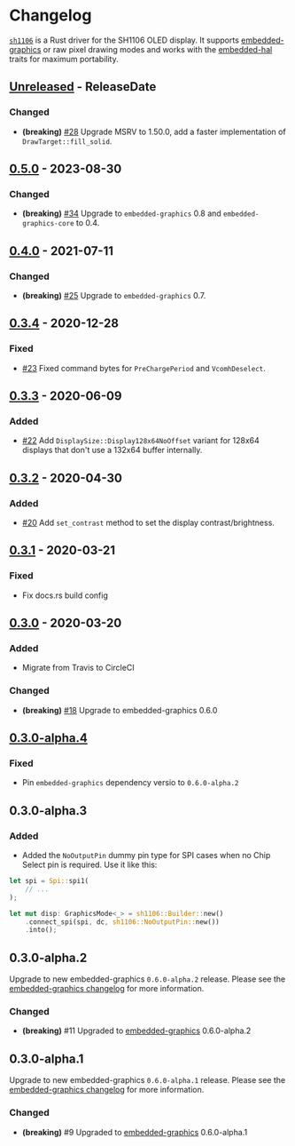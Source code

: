 # Changelog

[`sh1106`](https://crates.io/crates/sh1106) is a Rust driver for the SH1106 OLED display. It
supports [embedded-graphics](https://crates.io/crates/embedded-graphics) or raw pixel drawing modes
and works with the [embedded-hal](crates.io/crates/embedded-hal) traits for maximum portability.

<!-- next-header -->

## [Unreleased] - ReleaseDate

### Changed

- **(breaking)** [#28](https://github.com/jamwaffles/sh1106/pull/28) Upgrade MSRV to 1.50.0, add a
  faster implementation of `DrawTarget::fill_solid`.

## [0.5.0] - 2023-08-30

### Changed

- **(breaking)** [#34](https://github.com/jamwaffles/sh1106/pull/34) Upgrade to `embedded-graphics`
  0.8 and `embedded-graphics-core` to 0.4.


## [0.4.0] - 2021-07-11

### Changed

- **(breaking)** [#25](https://github.com/jamwaffles/sh1106/pull/25) Upgrade to `embedded-graphics`
  0.7.

## [0.3.4] - 2020-12-28

### Fixed

- [#23](https://github.com/jamwaffles/sh1106/pull/23) Fixed command bytes for `PreChargePeriod` and
  `VcomhDeselect`.

## [0.3.3] - 2020-06-09

### Added

- [#22](https://github.com/jamwaffles/sh1106/pull/22) Add `DisplaySize::Display128x64NoOffset`
  variant for 128x64 displays that don't use a 132x64 buffer internally.

## [0.3.2] - 2020-04-30

### Added

- [#20](https://github.com/jamwaffles/sh1106/pull/20) Add `set_contrast` method to set the display
  contrast/brightness.

## [0.3.1] - 2020-03-21

### Fixed

- Fix docs.rs build config

## [0.3.0] - 2020-03-20

### Added

- Migrate from Travis to CircleCI

### Changed

- **(breaking)** [#18](https://github.com/jamwaffles/sh1106/pull/18) Upgrade to embedded-graphics
  0.6.0

## [0.3.0-alpha.4]

### Fixed

- Pin `embedded-graphics` dependency versio to `0.6.0-alpha.2`

## 0.3.0-alpha.3

### Added

- Added the `NoOutputPin` dummy pin type for SPI cases when no Chip Select pin is required. Use it
  like this:

```rust
let spi = Spi::spi1(
    // ...
);

let mut disp: GraphicsMode<_> = sh1106::Builder::new()
    .connect_spi(spi, dc, sh1106::NoOutputPin::new())
    .into();
```

## 0.3.0-alpha.2

Upgrade to new embedded-graphics `0.6.0-alpha.2` release. Please see the
[embedded-graphics changelog](https://github.com/jamwaffles/embedded-graphics/blob/c0ed1700635f307a4c5114fec1769147878fd584/CHANGELOG.md)
for more information.

### Changed

- **(breaking)** #11 Upgraded to [embedded-graphics](https://crates.io/crates/embedded-graphics)
  0.6.0-alpha.2

## 0.3.0-alpha.1

Upgrade to new embedded-graphics `0.6.0-alpha.1` release. Please see the
[embedded-graphics changelog](https://github.com/jamwaffles/embedded-graphics/blob/embedded-graphics-v0.6.0-alpha.1/CHANGELOG.md)
for more information.

### Changed

- **(breaking)** #9 Upgraded to [embedded-graphics](https://crates.io/crates/embedded-graphics)
  0.6.0-alpha.1

<!-- next-url -->
[unreleased]: https://github.com/jamwaffles/sh1106/compare/v0.5.0...HEAD

[0.5.0]: https://github.com/jamwaffles/sh1106/compare/v0.4.0...v0.5.0
[0.4.0]: https://github.com/jamwaffles/sh1106/compare/v0.3.4...v0.4.0
[0.3.4]: https://github.com/jamwaffles/sh1106/compare/v0.3.3...v0.3.4
[0.3.3]: https://github.com/jamwaffles/sh1106/compare/v0.3.2...v0.3.3
[0.3.2]: https://github.com/jamwaffles/sh1106/compare/v0.3.1...v0.3.2
[0.3.1]: https://github.com/jamwaffles/sh1106/compare/v0.3.0...v0.3.1
[0.3.0]: https://github.com/jamwaffles/sh1106/compare/v0.3.0-alpha.4...v0.3.0
[0.3.0-alpha.4]: https://github.com/jamwaffles/sh1106/compare/v0.3.0-alpha.3...v0.3.0-alpha.4
[0.3.0-alpha.3]: https://github.com/jamwaffles/sh1106/compare/v0.3.0-alpha.2...v0.3.0-alpha.3
